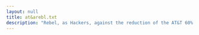 ```yaml
---
layout: null
title: at&arebl.txt
description: "Rebel, as Hackers, against the reduction of the AT&T 60% Discount on Nights and Weekends"
---
```


